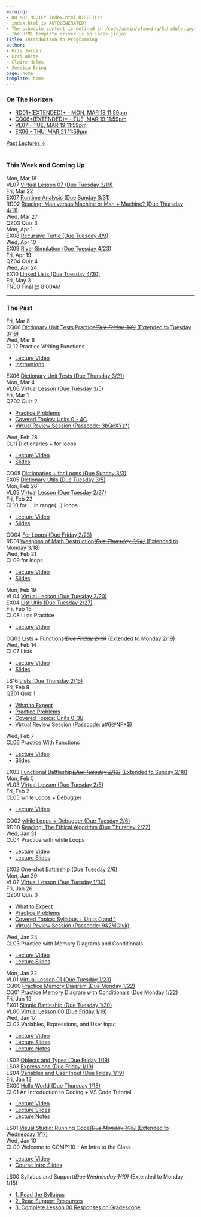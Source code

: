 ```yaml
---
warning:
- DO NOT MODIFY index.html DIRECTLY!
- index.html is AUTOGENERATED! 
- The schedule content is defined in /code/admin/planning/Schedule.ipynb
- The HTML template driver is in index.jinja2
title: Introduction to Programming
author:
- Kris Jordan
- Ezri White
- Claire Helms
- Jessica Bring
page: home
template: home
---
```


<div class="link-page pt-4">
<div class="row">

<!-- Horizon Box/Column -->
<div class="col-lg-4 col-md-12 col-md-1 order-lg-3 pt-5"> 
<div class="horizon-box mb-3">
<h3 class="header text-center pt-2">On The Horizon</h3><ul class="list-unstyled d-flexpx-sm-5 px-md-5 px-lg-0 flex-wrap justify-content-center justify-content-md-between justify-content-lg-center align-items-center"><li class="horizon-item"><a href="https://www.gradescope.com/">RD01*(EXTENDED)* - MON, MAR 18 11:59pm</a></li><li class="horizon-item"><a href="/cqs/dict_unit_tests.html">CQ06*(EXTENDED)* - TUE, MAR 19 11:59pm</a></li><li class="horizon-item"><a href="/virtual-classes/VL07.html">VL07 - TUE, MAR 19 11:59pm</a></li><li class="horizon-item"><a href="/exercises/dict-utests.html">EX06 - THU, MAR 21 11:59pm</a></li></ul></div>
<div class="past-link">
<a href="#past">
<div class="past-btn">
<div class="text-center align-middle past-text">Past Lectures <span class="down-arrow">&darr;</span></div>
</div>
</a>
</div>
</div>

<!-- Agenda Box/Column -->
<div class="col-lg-8 col-md-12 order-sm-2 order-lg-1 itinerary-col itinerary">
<div>
<!-- Allows us to smooth scroll to This Week and Coming Up section -->
<div id="latest" class="pb-3"></div>
<br>
<!-- Current Week and Future -->
<h3 class="header">This Week and Coming Up</h3></div><div data-type="lecture" data-date="2024-03-18" class="row itinerary-row py-2">
<div class="date col-md-2">Mon, Mar 18</div>
<div class="plans col-md-9"><div class="plan Virtual Lesson">
<span class="kind">VL07 </span><span class="title"><a href="/virtual-classes/VL07.html">Virtual Lesson 07 (Due Tuesday 3/19)</a></span></div></div>
</div><div data-type="lecture" data-date="2024-03-22" class="row itinerary-row py-2">
<div class="date col-md-2">Fri, Mar 22</div>
<div class="plans col-md-9"><div class="plan Exercise">
<span class="kind">EX07 </span><span class="title"><a href="/">Runtime Analysis (Due Sunday 3/31)</a></span></div><div class="plan Reading">
<span class="kind">RD02 </span><span class="title"><a href="https://www.gradescope.com/">Reading: Man versus Machine or Man + Machine? (Due Thursday 4/11)</a></span></div></div>
</div><div data-type="lecture" data-date="2024-03-27" class="row itinerary-row py-2">
<div class="date col-md-2">Wed, Mar 27</div>
<div class="plans col-md-9"><div class="plan Quiz">
<span class="kind">QZ03 </span><span class="title">Quiz 3</span></div></div>
</div><div data-type="lecture" data-date="2024-04-01" class="row itinerary-row py-2">
<div class="date col-md-2">Mon, Apr 1</div>
<div class="plans col-md-9"><div class="plan Exercise">
<span class="kind">EX08 </span><span class="title"><a href="/">Recursive Turtle (Due Tuesday 4/9)</a></span></div></div>
</div><div data-type="lecture" data-date="2024-04-10" class="row itinerary-row py-2">
<div class="date col-md-2">Wed, Apr 10</div>
<div class="plans col-md-9"><div class="plan Exercise">
<span class="kind">EX09 </span><span class="title"><a href="/exercises/river-sim.html">River Simulation (Due Tuesday 4/23)</a></span></div></div>
</div><div data-type="lecture" data-date="2024-04-19" class="row itinerary-row py-2">
<div class="date col-md-2">Fri, Apr 19</div>
<div class="plans col-md-9"><div class="plan Quiz">
<span class="kind">QZ04 </span><span class="title">Quiz 4</span></div></div>
</div><div data-type="lecture" data-date="2024-04-24" class="row itinerary-row py-2">
<div class="date col-md-2">Wed, Apr 24</div>
<div class="plans col-md-9"><div class="plan Exercise">
<span class="kind">EX10 </span><span class="title"><a href="/">Linked Lists (Due Tuesday 4/30)</a></span></div></div>
</div><div data-type="lecture" data-date="2024-05-03" class="row itinerary-row py-2">
<div class="date col-md-2">Fri, May 3</div>
<div class="plans col-md-9"><div class="plan Final">
<span class="kind">FN00 </span><span class="title">Final @ 8:00AM</span></div></div>
</div><!-- The Past section --><div id='past' class="pb-2"></div>
<hr>
<h3 class="header pt-3">The Past</h3><div data-type="lecture" data-date="2024-03-08" class="row itinerary-row py-2">
<div class="date col-md-2">Fri, Mar 8</div>
<div class="plans col-md-9"><div class="plan Challenge Question">
<span class="kind">CQ06 </span><span class="title"><a href="/cqs/dict_unit_tests.html">Dictionary Unit Tests Practice<s><i>(Due Friday 3/8)</i></s> (Extended to Tuesday 3/19)</a></span></div></div>
</div><div data-type="lecture" data-date="2024-03-06" class="row itinerary-row py-2">
<div class="date col-md-2">Wed, Mar 6</div>
<div class="plans col-md-9"><div class="plan Class">
<span class="kind">CL12 </span><span class="title">Practice Writing Functions</span>
<ul class="links"><li class="link"><a href="https://youtube.com/live/PvigMl-M4i8?feature=share">Lecture Video</a></li>
<li class="link"><a href="/lessons/dict-practice.html">Instructions</a></li>
</ul></div><div class="plan Exercise">
<span class="kind">EX06 </span><span class="title"><a href="/exercises/dict-utests.html">Dictionary Unit Tests (Due Thursday 3/21)</a></span></div></div>
</div><div data-type="lecture" data-date="2024-03-04" class="row itinerary-row py-2">
<div class="date col-md-2">Mon, Mar 4</div>
<div class="plans col-md-9"><div class="plan Virtual Lesson">
<span class="kind">VL06 </span><span class="title"><a href="/virtual-classes/VL06.html">Virtual Lesson (Due Tuesday 3/5)</a></span></div></div>
</div><div data-type="lecture" data-date="2024-03-01" class="row itinerary-row py-2">
<div class="date col-md-2">Fri, Mar 1</div>
<div class="plans col-md-9"><div class="plan Quiz">
<span class="kind">QZ02 </span><span class="title">Quiz 2</span>
<ul class="links"><li class="link"><a href="/resources/practice/sp24/qz02.html">Practice Problems</a></li>
<li class="link"><a href="https://comp110-24s.github.io/resources/curriculum.html">Covered Topics: Units 0 - 4C</a></li>
<li class="link"><a href="https://unc.zoom.us/rec/share/uJpFoC0a4ROk1eSU4baPxbtF2whm4iPVA_T7HPHPi5_1tQ2XaQc1hSfZS8z5DW6B.Lo_WpUq9SZfigTnY">Virtual Review Session (Passcode: 3bQcXYz*)</a></li>
</ul></div></div>
</div><div data-type="lecture" data-date="2024-02-28" class="row itinerary-row py-2">
<div class="date col-md-2">Wed, Feb 28</div>
<div class="plans col-md-9"><div class="plan Class">
<span class="kind">CL11 </span><span class="title">Dictionaries + for loops</span>
<ul class="links"><li class="link"><a href="https://youtube.com/live/VUo2ikqmVgI?feature=share">Lecture Video</a></li>
<li class="link"><a href="/static/slides/CL11.pdf">Slides</a></li>
</ul></div><div class="plan Challenge Question">
<span class="kind">CQ05 </span><span class="title"><a href="/cqs/dicts-for-loops.html">Dictionaries + for Loops (Due Sunday 3/3)</a></span></div><div class="plan Exercise">
<span class="kind">EX05 </span><span class="title"><a href="/exercises/dict-utils.html">Dictionary Utils (Due Tuesday 3/5)</a></span></div></div>
</div><div data-type="lecture" data-date="2024-02-26" class="row itinerary-row py-2">
<div class="date col-md-2">Mon, Feb 26</div>
<div class="plans col-md-9"><div class="plan Virtual Lesson">
<span class="kind">VL05 </span><span class="title"><a href="/virtual-classes/VL05.html">Virtual Lesson (Due Tuesday 2/27)</a></span></div></div>
</div><div data-type="lecture" data-date="2024-02-23" class="row itinerary-row py-2">
<div class="date col-md-2">Fri, Feb 23</div>
<div class="plans col-md-9"><div class="plan Class">
<span class="kind">CL10 </span><span class="title">for ... in range(...) loops</span>
<ul class="links"><li class="link"><a href="https://youtube.com/live/yM12Oxam8Og?feature=share">Lecture Video</a></li>
<li class="link"><a href="/static/slides/CL10.pdf">Slides</a></li>
</ul></div><div class="plan Challenge Question">
<span class="kind">CQ04 </span><span class="title"><a href="/cqs/for-loops.html">For Loops (Due Friday 2/23)</a></span></div><div class="plan Reading">
<span class="kind">RD01 </span><span class="title"><a href="https://www.gradescope.com/">Weapons of Math Destruction<s><i>(Due Thursday 3/14)</i></s> (Extended to Monday 3/18)</a></span></div></div>
</div><div data-type="lecture" data-date="2024-02-21" class="row itinerary-row py-2">
<div class="date col-md-2">Wed, Feb 21</div>
<div class="plans col-md-9"><div class="plan Class">
<span class="kind">CL09 </span><span class="title">for loops</span>
<ul class="links"><li class="link"><a href="https://youtube.com/live/U6lfZU9q668?feature=share">Lecture Video</a></li>
<li class="link"><a href="/static/slides/CL09.pdf">Slides</a></li>
</ul></div></div>
</div><div data-type="lecture" data-date="2024-02-19" class="row itinerary-row py-2">
<div class="date col-md-2">Mon, Feb 19</div>
<div class="plans col-md-9"><div class="plan Virtual Lesson">
<span class="kind">VL04 </span><span class="title"><a href="/virtual-classes/VL04.html">Virtual Lesson (Due Tuesday 2/20)</a></span></div><div class="plan Exercise">
<span class="kind">EX04 </span><span class="title"><a href="/exercises/list-utils.html">List Utils (Due Tuesday 2/27)</a></span></div></div>
</div><div data-type="lecture" data-date="2024-02-16" class="row itinerary-row py-2">
<div class="date col-md-2">Fri, Feb 16</div>
<div class="plans col-md-9"><div class="plan Class">
<span class="kind">CL08 </span><span class="title">Lists Practice</span>
<ul class="links"><li class="link"><a href="https://youtube.com/live/1ZxYIt6vKlg?feature=share">Lecture Video</a></li>
</ul></div><div class="plan Challenge Question">
<span class="kind">CQ03 </span><span class="title"><a href="/cqs/lists.html">Lists + Functions<s><i>(Due Friday 2/16)</i></s> (Extended to Monday 2/19)</a></span></div></div>
</div><div data-type="lecture" data-date="2024-02-14" class="row itinerary-row py-2">
<div class="date col-md-2">Wed, Feb 14</div>
<div class="plans col-md-9"><div class="plan Class">
<span class="kind">CL07 </span><span class="title">Lists</span>
<ul class="links"><li class="link"><a href="https://youtube.com/live/hGcGYAkLa8A?feature=share">Lecture Video</a></li>
<li class="link"><a href="/static/slides/CL07.pdf">Slides</a></li>
</ul></div><div class="plan Lesson">
<span class="kind">LS16 </span><span class="title"><a href="https://www.gradescope.com/">Lists (Due Thursday 2/15)</a></span></div></div>
</div><div data-type="lecture" data-date="2024-02-09" class="row itinerary-row py-2">
<div class="date col-md-2">Fri, Feb 9</div>
<div class="plans col-md-9"><div class="plan Quiz">
<span class="kind">QZ01 </span><span class="title">Quiz 1</span>
<ul class="links"><li class="link"><a href="/resources/quiz-expectations.html">What to Expect</a></li>
<li class="link"><a href="/resources/practice/sp24/qz01.html">Practice Problems</a></li>
<li class="link"><a href="/resources/curriculum.html">Covered Topics: Units 0-3B</a></li>
<li class="link"><a href="https://unc.zoom.us/rec/share/m1wp9lY_pIzm4Rp1RSVLmn3ewnebFuuEgonU8DP0Gb-z3eI4_WosMR-1QBAkLYX9.eD191e6op8lTWsFD">Virtual Review Session (Passcode: a#6@NF+$)</a></li>
</ul></div></div>
</div><div data-type="lecture" data-date="2024-02-07" class="row itinerary-row py-2">
<div class="date col-md-2">Wed, Feb 7</div>
<div class="plans col-md-9"><div class="plan Class">
<span class="kind">CL06 </span><span class="title">Practice With Functions</span>
<ul class="links"><li class="link"><a href="https://youtube.com/live/P7qTE-9_bGo?feature=share">Lecture Video</a></li>
<li class="link"><a href="/static/slides/CL06.pdf">Slides</a></li>
</ul></div><div class="plan Exercise">
<span class="kind">EX03 </span><span class="title"><a href="/exercises/battleship.html">Functional Battleship<s><i>(Due Tuesday 2/13)</i></s> (Extended to Sunday 2/18)</a></span></div></div>
</div><div data-type="lecture" data-date="2024-02-05" class="row itinerary-row py-2">
<div class="date col-md-2">Mon, Feb 5</div>
<div class="plans col-md-9"><div class="plan Virtual Lesson">
<span class="kind">VL03 </span><span class="title"><a href="/virtual-classes/VL03.html">Virtual Lesson (Due Tuesday 2/6)</a></span></div></div>
</div><div data-type="lecture" data-date="2024-02-02" class="row itinerary-row py-2">
<div class="date col-md-2">Fri, Feb 2</div>
<div class="plans col-md-9"><div class="plan Class">
<span class="kind">CL05 </span><span class="title">while Loops + Debugger</span>
<ul class="links"><li class="link"><a href="https://youtube.com/live/1V1LKJ0ETd0?feature=share">Lecture Video</a></li>
</ul></div><div class="plan Challenge Question">
<span class="kind">CQ02 </span><span class="title"><a href="https://www.gradescope.com/">while Loops + Debugger (Due Tuesday 2/6)</a></span></div><div class="plan Reading">
<span class="kind">RD00 </span><span class="title"><a href="https://www.gradescope.com/">Reading: The Ethical Algorithm (Due Thursday 2/22)</a></span></div></div>
</div><div data-type="lecture" data-date="2024-01-31" class="row itinerary-row py-2">
<div class="date col-md-2">Wed, Jan 31</div>
<div class="plans col-md-9"><div class="plan Class">
<span class="kind">CL04 </span><span class="title">Practice with while Loops</span>
<ul class="links"><li class="link"><a href="https://youtube.com/live/IzVtEvML7tY?feature=share">Lecture Video</a></li>
<li class="link"><a href="/static/slides/CL04.pdf">Lecture Slides</a></li>
</ul></div><div class="plan Exercise">
<span class="kind">EX02 </span><span class="title"><a href="/exercises/one-shot-battleship.html">One-shot Battleship (Due Tuesday 2/6)</a></span></div></div>
</div><div data-type="lecture" data-date="2024-01-29" class="row itinerary-row py-2">
<div class="date col-md-2">Mon, Jan 29</div>
<div class="plans col-md-9"><div class="plan Virtual Lesson">
<span class="kind">VL02 </span><span class="title"><a href="/virtual-classes/VL02.html">Virtual Lesson (Due Tuesday 1/30)</a></span></div></div>
</div><div data-type="lecture" data-date="2024-01-26" class="row itinerary-row py-2">
<div class="date col-md-2">Fri, Jan 26</div>
<div class="plans col-md-9"><div class="plan Quiz">
<span class="kind">QZ00 </span><span class="title">Quiz 0</span>
<ul class="links"><li class="link"><a href="/resources/quiz-expectations.html">What to Expect</a></li>
<li class="link"><a href="/resources/practice/sp24/qz00.html">Practice Problems</a></li>
<li class="link"><a href="https://comp110-24s.github.io/resources/curriculum.html">Covered Topics: Syllabus + Units 0 and 1</a></li>
<li class="link"><a href="https://unc.zoom.us/rec/share/Qn_n5MFAZUVtxLgqjSIv1eI_ueeCMNgLb0xMYf46gZ3aoQtod6mzxXnsrvzG0Ed4.pZNy8kPYnXDOzDav">Virtual Review Session (Passcode: 9&2MG!vk)</a></li>
</ul></div></div>
</div><div data-type="lecture" data-date="2024-01-24" class="row itinerary-row py-2">
<div class="date col-md-2">Wed, Jan 24</div>
<div class="plans col-md-9"><div class="plan Class">
<span class="kind">CL03 </span><span class="title">Practice with Memory Diagrams and Conditionals </span>
<ul class="links"><li class="link"><a href="https://youtube.com/live/LWPexWtwTkI?feature=share">Lecture Video</a></li>
<li class="link"><a href="/static/slides/CL03-MDs.pdf">Lecture Slides</a></li>
</ul></div></div>
</div><div data-type="lecture" data-date="2024-01-22" class="row itinerary-row py-2">
<div class="date col-md-2">Mon, Jan 22</div>
<div class="plans col-md-9"><div class="plan Virtual Lesson">
<span class="kind">VL01 </span><span class="title"><a href="/virtual-classes/VL01.html">Virtual Lesson 01 (Due Tuesday 1/23)</a></span></div><div class="plan Challenge Question">
<span class="kind">CQ00 </span><span class="title"><a href="https://www.gradescope.com/">Practice Memory Diagram (Due Monday 1/22)</a></span></div><div class="plan Challenge Question">
<span class="kind">CQ01 </span><span class="title"><a href="https://www.gradescope.com/">Practice Memory Diagram with Conditionals (Due Monday 1/22)</a></span></div></div>
</div><div data-type="lecture" data-date="2024-01-19" class="row itinerary-row py-2">
<div class="date col-md-2">Fri, Jan 19</div>
<div class="plans col-md-9"><div class="plan Exercise">
<span class="kind">EX01 </span><span class="title"><a href="/exercises/simple-battleship.html">Simple Battleship (Due Tuesday 1/30)</a></span></div><div class="plan Virtual Lesson">
<span class="kind">VL00 </span><span class="title"><a href="/virtual-classes/VL00.html">Virtual Lesson 00 (Due Friday 1/19)</a></span></div></div>
</div><div data-type="lecture" data-date="2024-01-17" class="row itinerary-row py-2">
<div class="date col-md-2">Wed, Jan 17</div>
<div class="plans col-md-9"><div class="plan Class">
<span class="kind">CL02 </span><span class="title">Variables, Expressions, and User Input </span>
<ul class="links"><li class="link"><a href="https://youtube.com/live/TwT8oBikCQE?feature=share">Lecture Video</a></li>
<li class="link"><a href="/static/slides/CL02.pdf">Lecture Slides</a></li>
<li class="link"><a href="/lessons/expressions.html">Lecture Notes</a></li>
</ul></div><div class="plan Lesson">
<span class="kind">LS02 </span><span class="title"><a href="https://www.gradescope.com/">Objects and Types (Due Friday 1/19)</a></span></div><div class="plan Lesson">
<span class="kind">LS03 </span><span class="title"><a href="https://www.gradescope.com/">Expressions (Due Friday 1/19)</a></span></div><div class="plan Lesson">
<span class="kind">LS04 </span><span class="title"><a href="https://www.gradescope.com/">Variables and User Input (Due Friday 1/19)</a></span></div></div>
</div><div data-type="lecture" data-date="2024-01-12" class="row itinerary-row py-2">
<div class="date col-md-2">Fri, Jan 12</div>
<div class="plans col-md-9"><div class="plan Exercise">
<span class="kind">EX00 </span><span class="title"><a href="/exercises/ex00_hello_world.html">Hello World (Due Thursday 1/18)</a></span></div><div class="plan Class">
<span class="kind">CL01 </span><span class="title">An Introduction to Coding + VS Code Tutorial</span>
<ul class="links"><li class="link"><a href="https://youtube.com/live/yppdsU77y4g?feature=share">Lecture Video</a></li>
<li class="link"><a href="/static/slides/CL01.pdf">Lecture Slides</a></li>
<li class="link"><a href="/lessons/objects-data-types.html">Lecture Notes</a></li>
</ul></div><div class="plan Lesson">
<span class="kind">LS01 </span><span class="title"><a href="https://www.gradescope.com/">Visual Studio: Running Code<s><i>(Due Monday 1/15)</i></s> (Extended to Wednesday 1/17)</a></span></div></div>
</div><div data-type="lecture" data-date="2024-01-10" class="row itinerary-row py-2">
<div class="date col-md-2">Wed, Jan 10</div>
<div class="plans col-md-9"><div class="plan Class">
<span class="kind">CL00 </span><span class="title">Welcome to COMP110 - An Intro to the Class</span>
<ul class="links"><li class="link"><a href="https://youtube.com/live/f605n4s3aw0?feature=share">Lecture Video</a></li>
<li class="link"><a href="/static/slides/CL00.pdf">Course Intro Slides</a></li>
</ul></div><div class="plan Lesson">
<span class="kind">LS00 </span><span class="title">Syllabus and Support<s><i>(Due Wednesday 1/10)</i></s> (Extended to Monday 1/15)</span>
<ul class="links"><li class="link"><a href="/resources/syllabus.html">1. Read the Syllabus</a></li>
<li class="link"><a href="/support">2. Read Support Resources</a></li>
<li class="link"><a href="https://www.gradescope.com/">3. Complete Lesson 00 Responses on Gradescope</a></li>
</ul></div></div>
</div></div>
</div>
